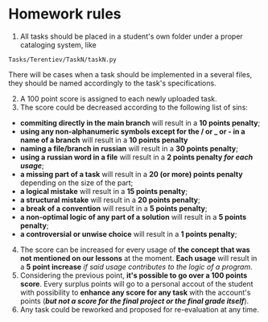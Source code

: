 # Homework rules

1. All tasks should be placed in a student's own folder under a proper cataloging system, like
```
Tasks/Terentiev/TaskN/taskN.py
```
There will be cases when a task should be implemented in a several files, they should be named accordingly to the task's specifications.

2. A 100 point score is assigned to each newly uploaded task.
3. The score could be decreased according to the following list of sins:
  - **commiting directly in the main branch** will result in a **10 points penalty**;
  - **using any non-alphanumeric symbols except for the / or _ or - in a name of a branch** will result in a **10 points penalty**
  - **naming a file/branch in russian** will result in a **30 points penalty**;
  - **using a russian word in a file** will result in a **2 points penalty _for each usage_**;
  - **a missing part of a task** will result in a **20 (or more) points penalty** depending on the size of the part;
  - **a logical mistake** will result in a **15 points penalty**;
  - **a structural mistake** will result in a **20 points penalty**;
  - **a break of a convention** will result in a **5 points penalty**;
  - **a non-optimal logic of any part of a solution** will result in a **5 points penalty**;
  - **a controversial or unwise choice** will result in a **1 points penalty**;
4. The score can be increased for every usage of **the concept that was not mentioned on our lessons** at the moment. **Each usage** will result in a **5 point increase** _if said usage contributes to the logic of a program_.
5. Considering the previous point, **it's possible to go over a 100 points score**. Every surplus points will go to a personal accout of the student with possibility to **enhance any score for any task** with the account's points (***but not a score for the final project or the final grade itself***).
6. Any task could be reworked and proposed for re-evaluation at any time.
